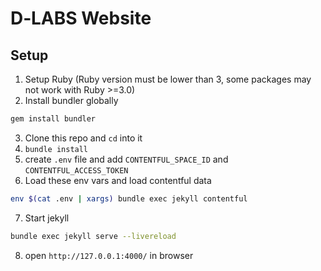 # D‑LABS Website

## Setup

1. Setup Ruby (Ruby version must be lower than 3, some packages may not work with Ruby >=3.0)
2. Install bundler globally
  ```bash
  gem install bundler
  ```
3. Clone this repo and `cd` into it
4. `bundle install`
5. create `.env` file and add `CONTENTFUL_SPACE_ID` and `CONTENTFUL_ACCESS_TOKEN`
6. Load these env vars and load contentful data
  ```bash
  env $(cat .env | xargs) bundle exec jekyll contentful
  ```
7. Start jekyll
  ```bash
  bundle exec jekyll serve --livereload
  ```
8. open `http://127.0.0.1:4000/` in browser
